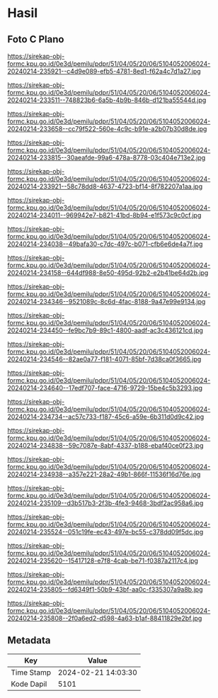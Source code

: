 # Hasil

## Foto C Plano

https://sirekap-obj-formc.kpu.go.id/0e3d/pemilu/pdpr/51/04/05/20/06/5104052006024-20240214-235921--c4d9e089-efb5-4781-8ed1-f62a4c7d1a27.jpg

https://sirekap-obj-formc.kpu.go.id/0e3d/pemilu/pdpr/51/04/05/20/06/5104052006024-20240214-233511--748823b6-6a5b-4b9b-846b-d121ba55544d.jpg

https://sirekap-obj-formc.kpu.go.id/0e3d/pemilu/pdpr/51/04/05/20/06/5104052006024-20240214-233658--cc79f522-560e-4c9c-b91e-a2b07b30d8de.jpg

https://sirekap-obj-formc.kpu.go.id/0e3d/pemilu/pdpr/51/04/05/20/06/5104052006024-20240214-233815--30aeafde-99a6-478a-8778-03c404e713e2.jpg

https://sirekap-obj-formc.kpu.go.id/0e3d/pemilu/pdpr/51/04/05/20/06/5104052006024-20240214-233921--58c78dd8-4637-4723-bf14-8f782207a1aa.jpg

https://sirekap-obj-formc.kpu.go.id/0e3d/pemilu/pdpr/51/04/05/20/06/5104052006024-20240214-234011--969942e7-b821-41bd-8b94-e1f573c9c0cf.jpg

https://sirekap-obj-formc.kpu.go.id/0e3d/pemilu/pdpr/51/04/05/20/06/5104052006024-20240214-234038--49bafa30-c7dc-497c-b071-cfb6e6de4a7f.jpg

https://sirekap-obj-formc.kpu.go.id/0e3d/pemilu/pdpr/51/04/05/20/06/5104052006024-20240214-234158--644df988-8e50-495d-92b2-e2b41be64d2b.jpg

https://sirekap-obj-formc.kpu.go.id/0e3d/pemilu/pdpr/51/04/05/20/06/5104052006024-20240214-234346--9521089c-8c6d-4fac-8188-9a47e99e9134.jpg

https://sirekap-obj-formc.kpu.go.id/0e3d/pemilu/pdpr/51/04/05/20/06/5104052006024-20240214-234450--fe9bc7b9-89c1-4800-aadf-ac3c436121cd.jpg

https://sirekap-obj-formc.kpu.go.id/0e3d/pemilu/pdpr/51/04/05/20/06/5104052006024-20240214-234546--82ae0a77-f181-4071-85bf-7d38ca0f3665.jpg

https://sirekap-obj-formc.kpu.go.id/0e3d/pemilu/pdpr/51/04/05/20/06/5104052006024-20240214-234640--17edf707-face-4716-9729-15be4c5b3293.jpg

https://sirekap-obj-formc.kpu.go.id/0e3d/pemilu/pdpr/51/04/05/20/06/5104052006024-20240214-234734--ac57c733-f187-45c6-a59e-6b311d0d9c42.jpg

https://sirekap-obj-formc.kpu.go.id/0e3d/pemilu/pdpr/51/04/05/20/06/5104052006024-20240214-234838--59c7087e-8abf-4337-b188-ebaf40ce0f23.jpg

https://sirekap-obj-formc.kpu.go.id/0e3d/pemilu/pdpr/51/04/05/20/06/5104052006024-20240214-234938--a357e221-28a2-49b1-866f-11536f16d76e.jpg

https://sirekap-obj-formc.kpu.go.id/0e3d/pemilu/pdpr/51/04/05/20/06/5104052006024-20240214-235109--d3b517b3-2f3b-4fe3-9468-3bdf2ac958a6.jpg

https://sirekap-obj-formc.kpu.go.id/0e3d/pemilu/pdpr/51/04/05/20/06/5104052006024-20240214-235524--051c19fe-ec43-497e-bc55-c378dd09f5dc.jpg

https://sirekap-obj-formc.kpu.go.id/0e3d/pemilu/pdpr/51/04/05/20/06/5104052006024-20240214-235620--15417128-e7f8-4cab-be71-f0387a2117c4.jpg

https://sirekap-obj-formc.kpu.go.id/0e3d/pemilu/pdpr/51/04/05/20/06/5104052006024-20240214-235805--fd6349f1-50b9-43bf-aa0c-f335307a9a8b.jpg

https://sirekap-obj-formc.kpu.go.id/0e3d/pemilu/pdpr/51/04/05/20/06/5104052006024-20240214-235808--2f0a6ed2-d598-4a63-b1af-88411829e2bf.jpg


## Metadata

| Key        | Value               |
| ---------- | ------------------- |
| Time Stamp | 2024-02-21 14:03:30 |
| Kode Dapil | 5101                |



